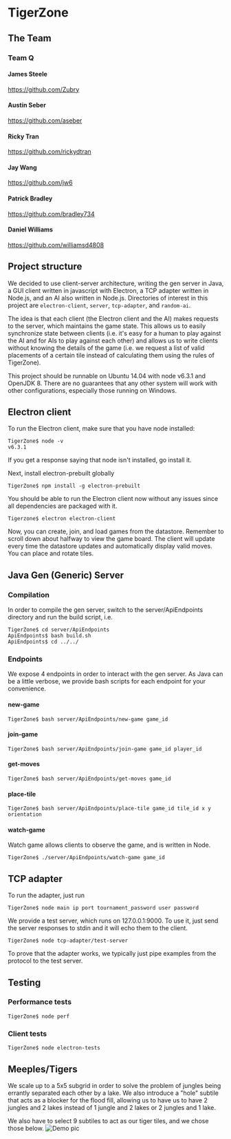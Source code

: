 # TigerZone

## The Team

### Team Q

#### James Steele

https://github.com/Zubry

#### Austin Seber

https://github.com/aseber

#### Ricky Tran

https://github.com/rickydtran

#### Jay Wang

https://github.com/jw6

#### Patrick Bradley
https://github.com/bradley734

#### Daniel Williams

https://github.com/williamsd4808

## Project structure

We decided to use client-server architecture, writing the gen server in Java, a GUI client written in javascript with Electron, a TCP adapter written in Node.js, and an AI also written in Node.js. Directories of interest in this project are `electron-client`, `server`, `tcp-adapter`, and `random-ai`.

The idea is that each client (the Electron client and the AI) makes requests to the server, which maintains the game state. This allows us to easily synchronize state between clients (i.e. it's easy for a human to play against the AI and for AIs to play against each other) and allows us to write clients without knowing the details of the game (i.e. we request a list of valid placements of a certain tile instead of calculating them using the rules of TigerZone).

This project should be runnable on Ubuntu 14.04 with node v6.3.1 and OpenJDK 8. There are no guarantees that any other system will work with other configurations, especially those running on Windows.

## Electron client

To run the Electron client, make sure that you have node installed:

```shell
TigerZone$ node -v
v6.3.1
```

If you get a response saying that node isn't installed, go install it.

Next, install electron-prebuilt globally

```shell
TigerZone$ npm install -g electron-prebuilt
```

You should be able to run the Electron client now without any issues since all dependencies are packaged with it.

```shell
Tigerzone$ electron electron-client
```

Now, you can create, join, and load games from the datastore. Remember to scroll down about halfway to view the game board. The client will update every time the datastore updates and automatically display valid moves. You can place and rotate tiles.

## Java Gen (Generic) Server

### Compilation

In order to compile the gen server, switch to the server/ApiEndpoints directory and run the build script, i.e.

```shell
TigerZone$ cd server/ApiEndpoints
ApiEndpoints$ bash build.sh
ApiEndpoints$ cd ../../
```
### Endpoints

We expose 4 endpoints in order to interact with the gen server. As Java can be a little verbose, we provide bash scripts for each endpoint for your convenience.

#### new-game

```shell
TigerZone$ bash server/ApiEndpoints/new-game game_id
```

#### join-game

```shell
TigerZone$ bash server/ApiEndpoints/join-game game_id player_id
```

#### get-moves

```shell
TigerZone$ bash server/ApiEndpoints/get-moves game_id
```

#### place-tile

```shell
TigerZone$ bash server/ApiEndpoints/place-tile game_id tile_id x y orientation
```

#### watch-game

Watch game allows clients to observe the game, and is written in Node.

```shell
TigerZone$ ./server/ApiEndpoints/watch-game game_id
```

## TCP adapter

To run the adapter, just run

```shell
TigerZone$ node main ip port tournament_password user password
```

We provide a test server, which runs on 127.0.0.1:9000. To use it, just send the server responses to stdin and it will echo them to the client.

```shell
TigerZone$ node tcp-adapter/test-server
```

To prove that the adapter works, we typically just pipe examples from the protocol to the test server.

## Testing

### Performance tests

```shell
TigerZone$ node perf
```

### Client tests

```shell
TigerZone$ node electron-tests
```

## Meeples/Tigers

We scale up to a 5x5 subgrid in order to solve the problem of jungles being errantly separated each other by a lake. We also introduce a "hole" subtile that acts as a blocker for the flood fill, allowing us to have us to have 2 jungles and 2 lakes instead of 1 jungle and 2 lakes or 2 jungles and 1 lake.

We also have to select 9 subtiles to act as our tiger tiles, and we chose those below.
![Demo pic](http://imgur.com/O4aHgMM.png)
